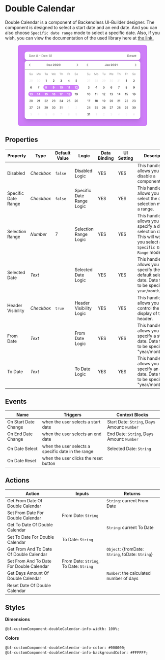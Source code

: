 # Double Calendar
Double Calendar is a component of Backendless UI-Builder designer. The component is designed to select a start date and an end date. And you can also choose `Specific date range` mode to select a specific date. Also, if you wish, you can view the documentation of the used library here at [the link.](https://reactdatepicker.com/)

<p align="center">
  <img alt="main thumbnail" height="263" src="./thumbnail.png" width="420"/>
</p>

## Properties

| Property            | Type       | Default Value | Logic                     | Data Binding | UI Setting | Description                                                                                                           |
|---------------------|------------|---------------|---------------------------|--------------|------------|-----------------------------------------------------------------------------------------------------------------------|
| Disabled            | *Checkbox* | `false`       | Disabled Logic            | YES          | YES        | This handler allows you to disable a component.                                                                       |
| Specific Date Range | *Checkbox* | `false`       | Specific Date Range Logic | YES          | YES        | This handler allows you to select the date selection mode in a range.                                                 |
| Selection Range     | *Number*   | 7             | Selection Range Logic     | YES          | YES        | This handler allows you to specify a date selection range. This will work if you select a `Specific Date Range` mode. |
| Selected Date       | *Text*     |               | Selected Date Logic       | YES          | YES        | This handler allows you to specify the default selected date. Date format to be specified `year/month/day`.           |
| Header Visibility   | *Checkbox* | `true`        | Header Visibility Logic   | YES          | YES        | This handler allows you to control the display of the header.                                                         |
| From Date           | *Text*     |               | From Date Logic           | YES          | YES        | This handler allows you to specify a start date. Date format to be specified "year/month/day".                        |
| To Date             | *Text*     |               | To Date Logic             | YES          | YES        | This handler allows you to specify an end date. Date format to be specified "year/month/day".                         |

## Events

| Name                 | Triggers                                           | Context Blocks                              |
|----------------------|----------------------------------------------------|---------------------------------------------|
| On Start Date Change | when the user selects a start date                 | Start Date: `String`, Days Amount: `Number` |
| On End Date Change   | when the user selects an end date                  | End Date: `String`, Days Amount: `Number`   |
| On Date Select       | when the user selects a specific date in the range | Selected Date: `String`                     |
| On Date Reset        | when the user clicks the reset button              |                                             |

## Actions

| Action                                   | Inputs                                 | Returns                                          |
|------------------------------------------|----------------------------------------|--------------------------------------------------|
| Get From Date Of Double Calendar         |                                        | `String`: current From Date                      |
| Set From Date For Double Calendar        | From Date: `String`                    |                                                  |
| Get To Date Of Double Calendar           |                                        | `String`: current To Date                        |
| Set To Date For Double Calendar          | To Date: `String`                      |                                                  |
| Get From And To Date Of Double Calendar  |                                        | `Object`: {fromDate: `String`, toDate: `String`} |
| Set From And To Date For Double Calendar | From Date: `String`, To Date: `String` |                                                  |
| Get Days Amount Of Double Calendar       |                                        | `Number`: the calculated number of days          |
| Reset Date Of Double Calendar            |                                        |                                                  |

## Styles

**Dimensions**
````
@bl-customComponent-doubleCalendar-info-width: 100%;
````

**Colors**
````
@bl-customComponent-doubleCalendar-info-color: #000000;
@bl-customComponent-doubleCalendar-info-backgroundColor: #FFFFFF;
````
